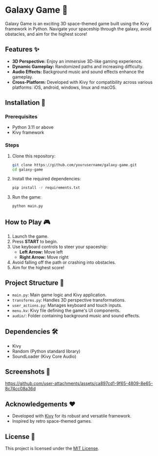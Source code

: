 # Galaxy Game 🌌

Galaxy Game is an exciting 3D space-themed game built using the Kivy framework in Python. Navigate your spaceship through the galaxy, avoid obstacles, and aim for the highest score!

## Features ✨
- **3D Perspective:** Enjoy an immersive 3D-like gaming experience.
- **Dynamic Gameplay:** Randomized paths and increasing difficulty.
- **Audio Effects:** Background music and sound effects enhance the gameplay.
- **Cross-Platform:** Developed with Kivy for compatibility across various platforms: iOS, android, windows, linux and macOS.

## Installation 🚀
### Prerequisites
- Python 3.11 or above
- Kivy framework

### Steps
1. Clone this repository:
   ```bash
   git clone https://github.com/yourusername/galaxy-game.git
   cd galaxy-game
   ```

2. Install the required dependencies:
   ```bash
   pip install -r requirements.txt
   ```

3. Run the game:
   ```bash
   python main.py
   ```

## How to Play 🎮
1. Launch the game.
2. Press **START** to begin.
3. Use keyboard controls to steer your spaceship:
   - **Left Arrow:** Move left
   - **Right Arrow:** Move right
4. Avoid falling off the path or crashing into obstacles.
5. Aim for the highest score!

## Project Structure 📂
- `main.py`: Main game logic and Kivy application.
- `transforms.py`: Handles 3D perspective transformations.
- `user_actions.py`: Manages keyboard and touch inputs.
- `menu.kv`: Kivy file defining the game's UI components.
- `audio/`: Folder containing background music and sound effects.

## Dependencies 🛠️
- Kivy
- Random (Python standard library)
- SoundLoader (Kivy Core Audio)

## Screenshots 📸
https://github.com/user-attachments/assets/ca897cd1-9f65-4809-8e65-8c74cc08a36d


## Acknowledgements ❤️
- Developed with [Kivy](https://kivy.org/) for its robust and versatile framework.
- Inspired by retro space-themed games.

## License 📜
This project is licensed under the [MIT License](LICENSE).

